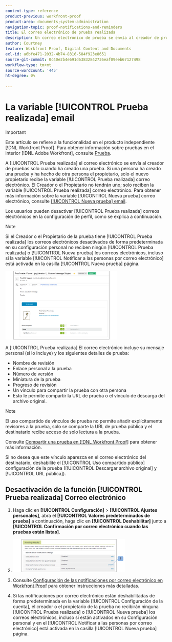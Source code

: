 ```yaml
---
content-type: reference
product-previous: workfront-proof
product-area: documents;system-administration
navigation-topic: proof-notifications-and-reminders
title: El correo electrónico de prueba realizada
description: Un correo electrónico de prueba se envía al creador de pruebas solo cuando ha creado una prueba. Si una persona ha creado una prueba y ha hecho de otra persona el propietario, solo el nuevo propietario recibe también el correo electrónico de prueba. El Creador o el Propietario no tendrán uno; solo reciben el correo electrónico Proof Made. Para obtener más información sobre el correo electrónico de prueba nueva, consulte Correo electrónico de prueba nueva.
author: Courtney
feature: Workfront Proof, Digital Content and Documents
exl-id: a6bfe471-2032-4b74-8316-584f923e8651
source-git-commit: 0c40e2b4e691d63832842736eaf09eeb67127498
workflow-type: tm+mt
source-wordcount: '445'
ht-degree: 0%

---
```


# La variable [!UICONTROL Prueba realizada] email

>[!IMPORTANT]
>
>Este artículo se refiere a la funcionalidad en el producto independiente [!DNL Workfront Proof]. Para obtener información sobre pruebas en el interior [!DNL Adobe Workfront], consulte [Prueba](../../../review-and-approve-work/proofing/proofing.md).

A [!UICONTROL Prueba realizada] el correo electrónico se envía al creador de pruebas solo cuando ha creado una prueba. Si una persona ha creado una prueba y ha hecho de otra persona el propietario, solo el nuevo propietario recibe la variable [!UICONTROL Prueba realizada] correo electrónico. El Creador o el Propietario no tendrán uno; solo reciben la variable [!UICONTROL Prueba realizada] correo electrónico. Para obtener más información sobre la variable [!UICONTROL Nueva prueba] correo electrónico, consulte [[!UICONTROL Nueva prueba] email](../../../workfront-proof/wp-emailsntfctns/proof-notifications-and-reminders/new-proof-email.md).

Los usuarios pueden desactivar [!UICONTROL Prueba realizada] correos electrónicos en la configuración de perfil, como se explica a continuación.

>[!NOTE]
>
> Si el Creador o el Propietario de la prueba tiene [!UICONTROL Prueba realizada] los correos electrónicos desactivados de forma predeterminada en su configuración personal no reciben ningún [!UICONTROL Prueba realizada] o [!UICONTROL Nueva prueba] los correos electrónicos, incluso si la variable [!UICONTROL Notificar a las personas por correo electrónico] está activada en la casilla [!UICONTROL Nueva prueba] página.

![Proof_Made_Email.png](assets/proof-made-email-350x214.png)

A [!UICONTROL Prueba realizada] El correo electrónico incluye su mensaje personal (si lo incluye) y los siguientes detalles de prueba:

* Nombre de revisión
* Enlace personal a la prueba
* Número de versión
* Miniatura de la prueba
* Progreso de revisión
* Un vínculo para compartir la prueba con otra persona
* Esto le permite compartir la URL de prueba o el vínculo de descarga del archivo original.

>[!NOTE]
>
> El uso compartido de vínculos de prueba no permite añadir explícitamente revisores a la prueba, solo se comparte la URL de prueba pública y el destinatario recibe acceso de solo lectura a la prueba.

Consulte [Compartir una prueba en [!DNL Workfront Proof]](../../../workfront-proof/wp-work-proofsfiles/share-proofs-and-files/share-proof.md) para obtener más información.

Si no desea que este vínculo aparezca en el correo electrónico del destinatario, deshabilite el [!UICONTROL Uso compartido público] configuración de la prueba ([!UICONTROL Descargar archivo original] y [!UICONTROL URL pública]).

## Desactivación de la función [!UICONTROL Prueba realizada] Correo electrónico

1. Haga clic en **[!UICONTROL Configuración]** > **[!UICONTROL Ajustes personales]**, abra el **[!UICONTROL Valores predeterminados de prueba]** a continuación, haga clic en **[!UICONTROL Deshabilitar]** junto a **[!UICONTROL Confirmación por correo electrónico cuando las pruebas están listas]**.

1. ![Proof_Made_-_proofing_default.png](assets/proof-made---proofing-defaults-350x103.png)

1. Consulte [Configuración de las notificaciones por correo electrónico en Workfront Proof](../../../workfront-proof/wp-emailsntfctns/email-alerts/config-email-notification-settings-wp.md) para obtener instrucciones más detalladas.
1. Si las notificaciones por correo electrónico están deshabilitadas de forma predeterminada en la variable [!UICONTROL Configuración de la cuenta], el creador o el propietario de la prueba no recibirán ninguna [!UICONTROL Prueba realizada] o [!UICONTROL Nueva prueba] los correos electrónicos, incluso si están activados en su Configuración personal y en el [!UICONTROL Notificar a las personas por correo electrónico] está activada en la casilla [!UICONTROL Nueva prueba] página.
